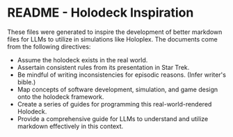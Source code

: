 # README - Holodeck Inspiration

These files were generated to inspire the development of better markdown files for LLMs to utilize in simulations like Holoplex. The documents come from the following directives:

- Assume the holodeck exists in the real world.
- Assertain consistent rules from its presentation in Star Trek.
- Be mindful of writing inconsistencies for episodic reasons. (Infer writer's bible.)
- Map concepts of software development, simulation, and game design onto the holodeck framework.
- Create a series of guides for programming this real-world-rendered Holodeck.
- Provide a comprehensive guide for LLMs to understand and utilize markdown effectively in this context.
